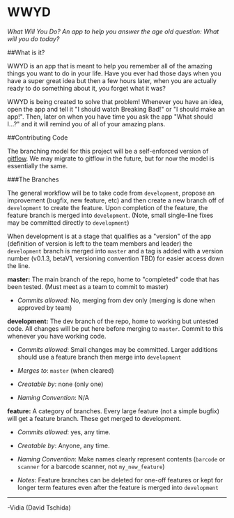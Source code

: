 WWYD
====
*What Will You Do? An app to help you answer the age old question: What will you do today?*

##What is it?

WWYD is an app that is meant to help you remember all of the amazing things you want to do in your life. Have you ever had those days when you have a super great idea but then a few hours later, when you are actually ready to do something about it, you forget what it was? 

WWYD is being created to solve that problem! Whenever you have an idea, open the app and tell it "I should watch Breaking Bad!" or "I should make an app!". Then, later on when you have time you ask the app "What should I...?" and it will remind you of all of your amazing plans. 

##Contributing Code

The branching model for this project will be a self-enforced version of [gitflow](http://nvie.com/posts/a-successful-git-branching-model/). We may migrate to gitflow in the future, but for now the model is essentially the same. 

###The Branches

The general workflow will be to take code from `development`, propose an improvement (bugfix, new feature, etc) and then create a new branch off of `development` to 
create the feature. Upon completion of the feature, the feature branch is merged into `development`. (Note, small single-line fixes may be committed directly to `development`)

When development is at a stage that qualifies as a "version" of the app (definition of version is left to the team members and leader) the `development` branch is 
merged into `master` and a tag is added with a version number (v0.1.3, betaV1, versioning convention TBD) for easier access down the line. 

**master:** The main branch of the repo, home to "completed" code that has been tested. (Must meet as a team to commit to master)

* *Commits allowed*: No, merging from dev only (merging is done when approved by team)

**development:** The dev branch of the repo, home to working but untested code. All changes will be put here before merging to `master`. Commit to this whenever you have working code. 

* *Commits allowed*: Small changes may be committed. Larger additions should use a feature branch then merge into `development`

* *Merges to*: `master` (when cleared)

* *Creatable by*: none (only one)

* *Naming Convention*: N/A

**feature:** A category of branches. Every large feature (not a simple bugfix) will get a feature branch. These get merged to development. 

* *Commits allowed*: yes, any time.

* *Creatable by*: Anyone, any time. 

* *Naming Convention*: Make names clearly represent contents (`barcode` or `scanner` for a barcode scanner, not `my_new_feature`)

* *Notes*: Feature branches can be deleted for one-off features or kept for longer term features even after the feature is merged into `development`

---

-Vidia (David Tschida) 

